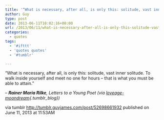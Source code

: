 ```yaml
---
title: '“What is necessary, after all, is only this: solitude, vast inner solitude. To walk inside yourself…”'
author: Guy
type: post
date: 2013-06-11T10:02:16+00:00
url: /2013/06/11/what-is-necessary-after-all-is-only-this-solitude-vast-inner-solitude-to-walk-inside-yourself/
categories:
  - quotes
tags:
  - '#ifttt'
  - 'quotes quotes'
  - '#tumblr'

---
```

“What is necessary, after all, is only this: solitude, vast inner solitude. To walk inside yourself and meet no one for hours &#8211; that is what you must be able to attain.”

&#8211; _**Rainer Maria Rilke**, _Letters to a Young Poet_ (via [loveage-moondream][1]{.tumblr_blog})_

via tumblr http://tumblr.guyjames.com/post/52698661932 published on June 11, 2013 at 11:53AM

 [1]: http://loveage-moondream.tumblr.com/